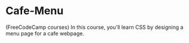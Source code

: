 # Cafe-Menu
(FreeCodeCamp courses) In this course, you'll learn CSS by designing a menu page for a cafe webpage.
